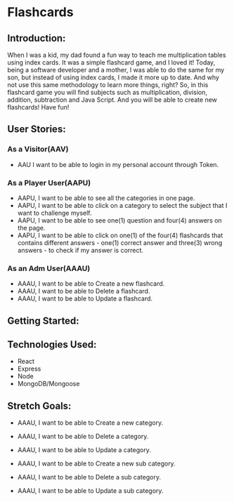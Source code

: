# Flashcards

## Introduction:

When I was a kid, my dad found a fun way to teach me multiplication tables using index cards. It was a simple flashcard game, and I loved it! Today, being a software developer and a mother, I was able to do the same for my son, but instead of using index cards, I made it more up to date. And why not use this same methodology to learn more things, right? So, in this flashcard game you will find subjects such as multiplication, division, addition, subtraction and Java Script. And you will be able to create new flashcards! Have fun!

## User Stories:

### As a Visitor(AAV)

- AAU I want to be able to login in my personal account through Token.

### As a Player User(AAPU)

- AAPU, I want to be able to see all the categories in one page. 
- AAPU, I want to be able to click on a category to select the subject that I want to challenge myself.
- AAPU, I want to be able to see one(1) question and four(4) answers on the page. 
- AAPU, I want to be able to click on one(1) of the four(4) flashcards that contains different answers - one(1) correct answer and three(3) wrong answers - to check if my answer is correct.

### As an Adm User(AAAU)

- AAAU, I want to be able to Create a new flashcard.
- AAAU, I want to be able to Delete a flashcard. 
- AAAU, I want to be able to Update a flashcard.


## Getting Started:


## Technologies Used:

- React
- Express
- Node
- MongoDB/Mongoose

## Stretch Goals:

- AAAU,  I want to be able to Create a new category.
- AAAU,  I want to be able to Delete a category.
- AAAU,  I want to be able to Update a category.

- AAAU, I want to be able to Create a new sub category.
- AAAU, I want to be able to Delete a sub category.
- AAAU, I want to be able to Update a sub category.

